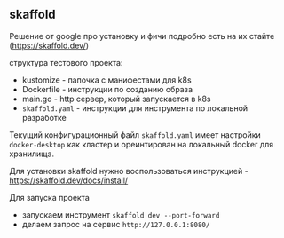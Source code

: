 ## skaffold
Решение от google
про установку и фичи подробно есть на их стайте (https://skaffold.dev/)

структура тестового проекта:
* kustomize - папочка с манифестами для k8s
* Dockerfile - инструкции по созданию образа
* main.go - http сервер, который запускается в k8s
* `skaffold.yaml` - инструкции для инструмента по локальной разработке

Текущий конфигурационный файл `skaffold.yaml` имеет настройки `docker-desktop` как кластер и ореинтирован на локальный docker для хранилища.

Для установки skaffold нужно воспользоваться инструкцией - https://skaffold.dev/docs/install/

Для запуска проекта 
* запускаем инструмент `skaffold dev --port-forward`
* делаем запрос на сервис `http://127.0.0.1:8080/`